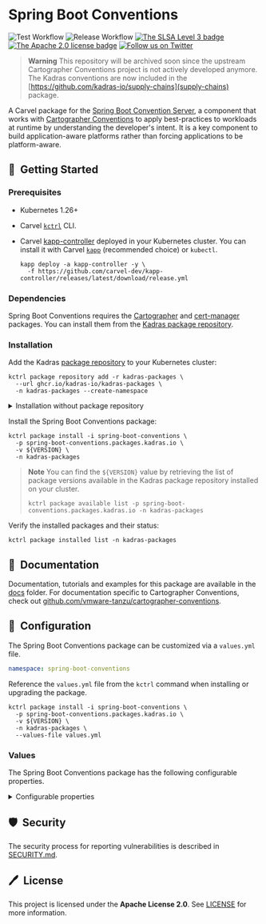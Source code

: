 # Spring Boot Conventions

![Test Workflow](https://github.com/kadras-io/package-for-spring-boot-conventions/actions/workflows/test.yml/badge.svg)
![Release Workflow](https://github.com/kadras-io/package-for-spring-boot-conventions/actions/workflows/release.yml/badge.svg)
[![The SLSA Level 3 badge](https://slsa.dev/images/gh-badge-level3.svg)](https://slsa.dev/spec/v1.0/levels)
[![The Apache 2.0 license badge](https://img.shields.io/badge/License-Apache_2.0-blue.svg)](https://opensource.org/licenses/Apache-2.0)
[![Follow us on Twitter](https://img.shields.io/static/v1?label=Twitter&message=Follow&color=1DA1F2)](https://twitter.com/kadrasIO)

> **Warning**
> This repository will be archived soon since the upstream Cartographer Conventions project is not actively developed anymore. The Kadras conventions are now included in the [https://github.com/kadras-io/supply-chains](supply-chains) package.

A Carvel package for the [Spring Boot Convention Server](https://github.com/kadras-io/spring-boot-conventions), a component that works with [Cartographer Conventions](https://github.com/vmware-tanzu/cartographer-conventions) to apply best-practices to workloads at runtime by understanding the developer's intent. It is a key component to build application-aware platforms rather than forcing applications to be platform-aware.

## 🚀&nbsp; Getting Started

### Prerequisites

* Kubernetes 1.26+
* Carvel [`kctrl`](https://carvel.dev/kapp-controller/docs/latest/install/#installing-kapp-controller-cli-kctrl) CLI.
* Carvel [kapp-controller](https://carvel.dev/kapp-controller) deployed in your Kubernetes cluster. You can install it with Carvel [`kapp`](https://carvel.dev/kapp/docs/latest/install) (recommended choice) or `kubectl`.

  ```shell
  kapp deploy -a kapp-controller -y \
    -f https://github.com/carvel-dev/kapp-controller/releases/latest/download/release.yml
  ```

### Dependencies

Spring Boot Conventions requires the [Cartographer](https://github.com/kadras-io/package-for-cartographer) and [cert-manager](https://github.com/kadras-io/package-for-cert-manager) packages. You can install them from the [Kadras package repository](https://github.com/kadras-io/kadras-packages).

### Installation

Add the Kadras [package repository](https://github.com/kadras-io/kadras-packages) to your Kubernetes cluster:

  ```shell
  kctrl package repository add -r kadras-packages \
    --url ghcr.io/kadras-io/kadras-packages \
    -n kadras-packages --create-namespace
  ```

<details><summary>Installation without package repository</summary>
The recommended way of installing the Spring Boot Conventions package is via the Kadras <a href="https://github.com/kadras-io/kadras-packages">package repository</a>. If you prefer not using the repository, you can add the package definition directly using <a href="https://carvel.dev/kapp/docs/latest/install"><code>kapp</code></a> or <code>kubectl</code>.

  ```shell
  kubectl create namespace kadras-packages
  kapp deploy -a spring-boot-conventions-package -n kadras-packages -y \
    -f https://github.com/kadras-io/package-for-spring-boot-conventions/releases/latest/download/metadata.yml \
    -f https://github.com/kadras-io/package-for-spring-boot-conventions/releases/latest/download/package.yml
  ```
</details>

Install the Spring Boot Conventions package:

  ```shell
  kctrl package install -i spring-boot-conventions \
    -p spring-boot-conventions.packages.kadras.io \
    -v ${VERSION} \
    -n kadras-packages
  ```

> **Note**
> You can find the `${VERSION}` value by retrieving the list of package versions available in the Kadras package repository installed on your cluster.
> 
>   ```shell
>   kctrl package available list -p spring-boot-conventions.packages.kadras.io -n kadras-packages
>   ```

Verify the installed packages and their status:

  ```shell
  kctrl package installed list -n kadras-packages
  ```

## 📙&nbsp; Documentation

Documentation, tutorials and examples for this package are available in the [docs](docs) folder.
For documentation specific to Cartographer Conventions, check out [github.com/vmware-tanzu/cartographer-conventions](https://github.com/vmware-tanzu/cartographer-conventions).

## 🎯&nbsp; Configuration

The Spring Boot Conventions package can be customized via a `values.yml` file.

  ```yaml
  namespace: spring-boot-conventions
  ```

Reference the `values.yml` file from the `kctrl` command when installing or upgrading the package.

  ```shell
  kctrl package install -i spring-boot-conventions \
    -p spring-boot-conventions.packages.kadras.io \
    -v ${VERSION} \
    -n kadras-packages \
    --values-file values.yml
  ```

### Values

The Spring Boot Conventions package has the following configurable properties.

<details><summary>Configurable properties</summary>

| Config | Default | Description |
|-------|-------------------|-------------|
| `namespace` | `spring-boot-conventions` | The namespace where to install Spring Boot Conventions. |
| `resources.limits.cpu` | `100m` | CPU limits for the Convention Server. |
| `resources.limits.memory` | `256Mi` | Memory limits for the Convention Server. |
| `resources.requests.cpu` | `100m` | CPU requests for the Convention Server. |
| `resources.requests.memory` | `20Mi` | Memory requests for the Convention Server. |

</details>

## 🛡️&nbsp; Security

The security process for reporting vulnerabilities is described in [SECURITY.md](SECURITY.md).

## 🖊️&nbsp; License

This project is licensed under the **Apache License 2.0**. See [LICENSE](LICENSE) for more information.
